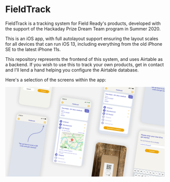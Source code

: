 # FieldTrack
FieldTrack is a tracking system for Field Ready's products, developed with the support of the Hackaday Prize Dream Team program in Summer 2020.

This is an iOS app, with full autolayout support ensuring the layout scales for all devices that can run iOS 13, including everything from the old iPhone SE to the latest iPhone 11s.

This repository represents the frontend of this system, and uses Airtable as a backend. If you wish to use this to track your own products, get in contact and I'll lend a hand helping you configure the Airtable database.

Here's a selection of the screens within the app:

![Screenshots](screenshots.png)

